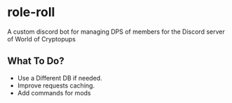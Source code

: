 # role-roll

A custom discord bot for managing DPS of members for the Discord server of World of Cryptopups

## What To Do?

- Use a Different DB if needed.
- Improve requests caching.
- Add commands for mods
